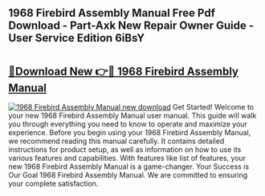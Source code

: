 ## 1968 Firebird Assembly Manual Free Pdf Download - Part-Axk New Repair Owner Guide - User Service Edition 6iBsY

# <h2><a href="http://bc33949.oget.top/?id=1968+Firebird+Assembly+Manual">🔗Download New 👉🔴 1968 Firebird Assembly Manual</a></h2>

[![1968 Firebird Assembly Manual new download](https://i.imgur.com/5g1atiW.png)](http://bc33949.oget.top/?id=1968+Firebird+Assembly+Manual)
Get Started! Welcome to your new 1968 Firebird Assembly Manual user manual. This guide will walk you through everything you need to know to operate and maximize your experience. Before you begin using your 1968 Firebird Assembly Manual, we recommend reading this manual carefully. It contains detailed instructions for product setup, as well as information on how to use its various features and capabilities. With features like list of features, your new 1968 Firebird Assembly Manual is a game-changer. Your Success is Our Goal 1968 Firebird Assembly Manual. We are committed to ensuring your complete satisfaction.

